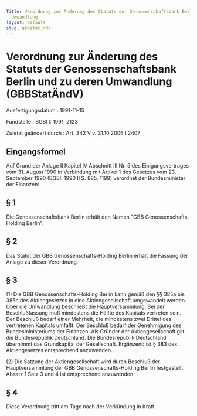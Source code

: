 ```yaml
---
Title: Verordnung zur Änderung des Statuts der Genossenschaftsbank Berlin und zu deren
  Umwandlung
layout: default
slug: gbbstat_ndv
---
```


# Verordnung zur Änderung des Statuts der Genossenschaftsbank Berlin und zu deren Umwandlung (GBBStatÄndV)

Ausfertigungsdatum
:   1991-11-15

Fundstelle
:   BGBl I: 1991, 2123

Zuletzt geändert durch
:   Art. 342 V v. 31.10.2006 I 2407


## Eingangsformel

Auf Grund der Anlage II Kapitel IV Abschnitt III Nr. 5 des
Einigungsvertrages vom 31. August 1990 in Verbindung mit Artikel 1 des
Gesetzes vom 23. September 1990 (BGBl. 1990 II S. 885, 1199) verordnet
der Bundesminister der Finanzen:


## § 1

Die Genossenschaftsbank Berlin erhält den Namen "GBB Genossenschafts-
Holding Berlin".


## § 2

Das Statut der GBB Genossenschafts-Holding Berlin erhält die Fassung
der Anlage zu dieser Verordnung.


## § 3

(1) Die GBB Genossenschafts-Holding Berlin kann gemäß den §§ 385a bis
385c des Aktiengesetzes in eine Aktiengesellschaft umgewandelt werden.
Über die Umwandlung beschließt die Hauptversammlung. Bei der
Beschlußfassung muß mindestens die Hälfte des Kapitals vertreten sein.
Der Beschluß bedarf einer Mehrheit, die mindestens zwei Drittel des
vertretenen Kapitals umfaßt. Der Beschluß bedarf der Genehmigung des
Bundesministeriums der Finanzen. Als Gründer der Aktiengesellschaft
gilt die Bundesrepublik Deutschland. Die Bundesrepublik Deutschland
übernimmt das Grundkapital der Gesellschaft. Ergänzend ist § 383 des
Aktiengesetzes entsprechend anzuwenden.

(2) Die Satzung der Aktiengesellschaft wird durch Beschluß der
Hauptversammlung der GBB Genossenschafts-Holding Berlin festgestellt.
Absatz 1 Satz 3 und 4 ist entsprechend anzuwenden.


## § 4

Diese Verordnung tritt am Tage nach der Verkündung in Kraft.

